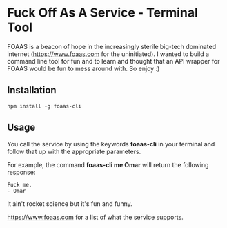 
# Fuck Off As A Service - Terminal Tool
FOAAS is a beacon of hope in the increasingly sterile big-tech dominated internet (https://www.foaas.com for the uninitiated). I wanted to build a command line tool for fun and to learn and thought that an API wrapper for FOAAS would be fun to mess around with. So enjoy :)



## Installation

```
npm install -g foaas-cli
```

## Usage

You call the service by using the keywords **foaas-cli** in your terminal and follow that up with the appropriate parameters. 

For example, the command **foaas-cli me Omar** will return the following response:

```
Fuck me.
- Omar
```

It ain't rocket science but it's fun and funny.

https://www.foaas.com for a list of what the service supports.
